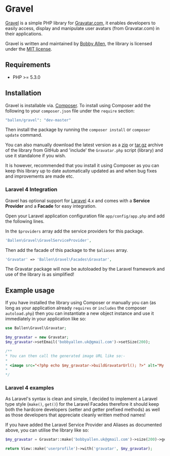 Gravel
======

[Gravel](https://github.com/bobsta63/gravel) is a simple PHP library for [Gravatar.com](http://www.gravatar.com), it enables developers to easily access, display and manipulate user avatars (from Gravatar.com) in their applications.

Gravel is written and maintained by [Bobby Allen](http://bobbyallen.me), the library is licensed under the [MIT license](LICENSE).

## Requirements

* PHP >= 5.3.0

## Installation

Gravel is installable via. [Composer](http://getcomposer.org). To install using Composer add the following to your `composer.json` file under the `require` section:

```php
"ballen/gravel": "dev-master"
```
Then install the package by running the `composer install` or `composer update` command.

You can also manually download the latest version as a [zip](https://github.com/bobsta63/gravel/archive/master.zip) or [tar.gz](https://github.com/bobsta63/gravel/archive/master.tar.gz) archive of the library from GitHub and 'include' the `Gravatar.php` script (library) and use it standalone if you wish.

It is however, recommended that you install it using Composer as you can keep this library up to date automatically updated as and when bug fixes and improvements are made etc.

### Laravel 4 Integration

Gravel has optional support for [Laravel](http://www.laravel.com) 4.x and comes with a **Service Provider** and a **Facade** for easy integration.

Open your Laravel application configuration file `app/config/app.php` and add the following lines.

In the `$providers` array add the service providers for this package.

```php
'Ballen\Gravel\GravelServiceProvider',
```

Then add the facade of this package to the `$aliases` array.

```php
'Gravatar' => 'Ballen\Gravel\Facades\Gravatar',
```

The Gravatar package will now be autoloaded by the Laravel framework and use of the library is as simplified!

## Example usage

If you have installed the library using Composer or manually you can (as long as your application already `requires` or `includes` the composer `autoload.php`) then you can instantiate a new object instance and use it immediately in your application like so:

```php
use Ballen\Gravel\Gravatar;

$my_gravatar = new Gravatar;
$my_gravatar->setEmail('bobbyallen.uk@gmail.com')->setSize(200);

/**
* You can then call the generated image URL like so:-
* 
* <image src="<?php echo $my_gravatar->buildGravatarUrl(); ?>" alt="My avatar using Gravatar.com">
*
*/
```

### Laravel 4 examples

As Laravel's syntax is clean and simple, I decided to implement a Laravel type style (`make()`, `get()`) for the Laravel Facades therefore it should keep both the hardcore developers (setter and getter prefixed methods) as well as those developers that appreciate cleanly written method names!

If you have added the Laravel Service Provider and Aliases as documented above, you can utilise the library like so:

```php
$my_gravatar = Gravatar::make('bobbyallen.uk@gmail.com')->size(200)->get();

return View::make('userprofile')->with('gravatar', $my_gravatar);
```